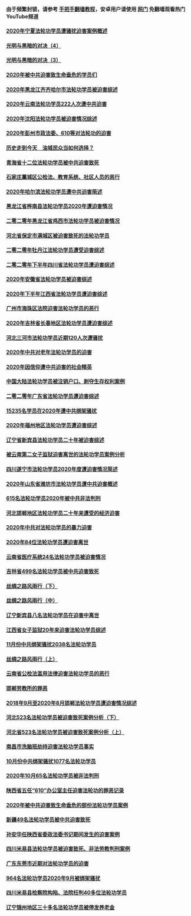 #### 由于频繁封锁，请参考 [手把手翻墙教程](https://github.com/gfw-breaker/guides/wiki/)，安卓用户请使用 [网门](https://github.com/gfw-breaker/nogfw/blob/master/dl.md?t=02020100) 免翻墙观看热门YouTube频道 

#### [2020年宁夏法轮功学员遭骚扰迫害案例概述](../pages/328/419333.md?t=02020100) 

#### [光明与黑暗的对决（4）](../pages/328/419141.md?t=02020100) 

#### [光明与黑暗的对决（3）](../pages/328/419140.md?t=02020100) 

#### [2020年被中共迫害致生命垂危的学员们](../pages/328/419132.md?t=02020100) 

#### [2020年黑龙江齐齐哈尔市法轮功学员被迫害综述](../pages/328/419175.md?t=02020100) 

#### [2020年云南法轮功学员222人次遭中共迫害](../pages/328/419130.md?t=02020100) 

#### [2020年沈阳法轮功学员被迫害情况综述](../pages/328/419088.md?t=02020100) 

#### [2020年彭州市政法委、610等对法轮功的迫害](../pages/328/419092.md?t=02020100) 

#### [历史走到今天　油城民众当如何选择？](../pages/328/419084.md?t=02020100) 

#### [青海省十二位法轮功学员被中共迫害致死](../pages/328/419002.md?t=02020100) 

#### [石家庄藁城区公检法、教育系统、社区人员的恶行](../pages/328/419000.md?t=02020100) 

#### [2020年哈尔滨法轮功学员遭中共迫害简述](../pages/328/418966.md?t=02020100) 

#### [黑龙江省桦南县法轮功学员2020年遭迫害情况](../pages/328/418993.md?t=02020100) 

#### [二零二零年黑龙江省鸡西市法轮功学员被迫害情况](../pages/328/418957.md?t=02020100) 

#### [河北省保定市满城区被迫害致死的法轮功学员](../pages/328/418806.md?t=02020100) 

#### [二零二零年牡丹江法轮功学员遭受迫害综述](../pages/328/418822.md?t=02020100) 

#### [二零二零年下半年四川省法轮功学员遭迫害综述](../pages/328/418762.md?t=02020100) 

#### [2020年安徽省法轮功学员被迫害综述](../pages/328/418751.md?t=02020100) 

#### [2020年下半年江西省法轮功学员遭迫害综述](../pages/328/418732.md?t=02020100) 

#### [广州市海珠区法院迫害法轮功学员的恶行](../pages/328/418722.md?t=02020100) 

#### [2020年吉林省长春地区法轮功学员遭迫害综述](../pages/328/418422.md?t=02020100) 

#### [河北三河市法轮功学员近期120人次遭骚扰](../pages/328/418620.md?t=02020100) 

#### [2020年中共对老年法轮功学员的迫害](../pages/328/418627.md?t=02020100) 

#### [2020年因信仰遭中共迫害的社会精英](../pages/328/418601.md?t=02020100) 

#### [中国大陆法轮功学员被注销户口、剥夺生存权利案例](../pages/328/418575.md?t=02020100) 

#### [二零二零年广东省法轮功学员遭迫害综述](../pages/328/418452.md?t=02020100) 

#### [15235名学员在2020年遭中共绑架骚扰](../pages/328/418447.md?t=02020100) 

#### [2020年福州地区法轮功学员遭迫害综述](../pages/328/418352.md?t=02020100) 

#### [辽宁省新宾县法轮功学员二十年被迫害综述](../pages/328/418318.md?t=02020100) 

#### [被云南第二女子监狱迫害离世的法轮功学员案例分析](../pages/328/417986.md?t=02020100) 

#### [四川遂宁市法轮功学员2020年度遭迫害情况简述](../pages/328/418083.md?t=02020100) 

#### [2020年山东省潍坊市法轮功学员遭中共迫害概述](../pages/328/418128.md?t=02020100) 

#### [615名法轮功学员2020年被中共非法判刑](../pages/328/418123.md?t=02020100) 

#### [河北邯郸地区法轮功学员二十年来遭受的经济迫害](../pages/328/417554.md?t=02020100) 

#### [2020年中共对法轮功学员的暴力迫害](../pages/328/416854.md?t=02020100) 

#### [2020年84位法轮功学员遭迫害离世](../pages/328/416947.md?t=02020100) 

#### [云南省医疗系统24名法轮功学员被迫害情况](../pages/328/416978.md?t=02020100) 

#### [吉林省499名法轮功学员被中共迫害致死](../pages/328/416519.md?t=02020100) 

#### [丝绸之路风雨行（下）](../pages/328/416166.md?t=02020100) 

#### [丝绸之路风雨行（中）](../pages/328/416165.md?t=02020100) 

#### [辽宁新宾县八名法轮功学员在迫害中离世](../pages/328/416383.md?t=02020100) 

#### [江西省女子监狱20年来迫害法轮功学员综述](../pages/328/416327.md?t=02020100) 

#### [11月份中共绑架骚扰2038名法轮功学员](../pages/328/416210.md?t=02020100) 

#### [丝绸之路风雨行（上）](../pages/328/416167.md?t=02020100) 

#### [云南省公检法滥用法律迫害法轮功学员的恶行](../pages/328/416012.md?t=02020100) 

#### [邯郸劳教所的罪恶](../pages/328/415894.md?t=02020100) 

#### [2018年9月至2020年8月邯郸法轮功学员遭迫害情况综述](../pages/328/415563.md?t=02020100) 

#### [河北523名法轮功学员被迫害致死案例分析（下）](../pages/328/414942.md?t=02020100) 

#### [河北省523名法轮功学员被迫害致死案例分析（上）](../pages/328/414941.md?t=02020100) 

#### [南昌市洗脑班劫持迫害法轮功学员事实](../pages/328/415048.md?t=02020100) 

#### [10月份中共绑架骚扰1077名法轮功学员](../pages/328/414995.md?t=02020100) 

#### [2020年10月65名法轮功学员被非法判刑](../pages/328/414617.md?t=02020100) 

#### [陕西省五任“610”办公室主任迫害法轮功的罪恶记录](../pages/328/414486.md?t=02020100) 

#### [2020年被中共迫害致生命垂危的部份法轮功学员案例](../pages/328/414427.md?t=02020100) 

#### [新疆49名法轮功学员被中共迫害致死](../pages/328/414290.md?t=02020100) 

#### [孙安华任陕西省委政法委书记期间发生的迫害案例](../pages/328/414015.md?t=02020100) 

#### [四川米易县法轮功学员被迫害致死、非法劳教判刑案例](../pages/328/413847.md?t=02020100) 

#### [广东东莞市近期对法轮功学员的迫害](../pages/328/413888.md?t=02020100) 

#### [964名法轮功学员2020年9月被绑架骚扰](../pages/328/413838.md?t=02020100) 

#### [四川米易县检察院构陷、法院枉判40多位法轮功学员](../pages/328/413691.md?t=02020100) 

#### [辽宁锦州地区三十多名法轮功学员被停发养老金](../pages/328/413687.md?t=02020100) 

